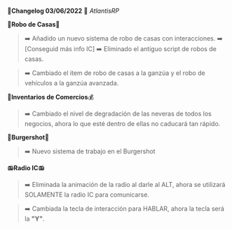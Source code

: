🔴**Changelog 03/06/2022** 🔴 *AtlantisRP*



🤑**Robo de Casas**🏦


>➡️ Añadido un nuevo sistema de robo de casas con interacciones.
>➡️ [Conseguid más info IC]
>➡️ Eliminado el antiguo script de robos de casas.

>➡️ Cambiado el item de robo de casas a la ganzúa y el robo de vehículos a la ganzúa avanzada.



🍔**Inventarios de Comercios**💰


>➡️ Cambiado el nivel de degradación de las neveras de todos los negocios, ahora lo que esté dentro de ellas no caducará tan rápido.



🍔**Burgershot**🍔


>➡️ Nuevo sistema de trabajo en el Burgershot


📻**Radio IC**📻


>➡️ Eliminada la animación de la radio al darle al ALT, ahora se utilizará SOLAMENTE la radio IC para comunicarse.

>➡️ Cambiada la tecla de interacción para HABLAR, ahora la tecla será la **"Y"**.
